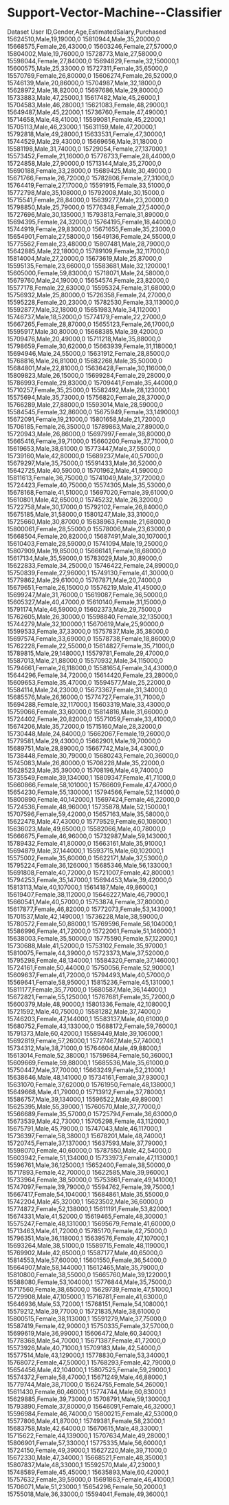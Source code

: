 # Support-Vector-Machine--Classifier

Dataset
User ID,Gender,Age,EstimatedSalary,Purchased
15624510,Male,19,19000,0
15810944,Male,35,20000,0
15668575,Female,26,43000,0
15603246,Female,27,57000,0
15804002,Male,19,76000,0
15728773,Male,27,58000,0
15598044,Female,27,84000,0
15694829,Female,32,150000,1
15600575,Male,25,33000,0
15727311,Female,35,65000,0
15570769,Female,26,80000,0
15606274,Female,26,52000,0
15746139,Male,20,86000,0
15704987,Male,32,18000,0
15628972,Male,18,82000,0
15697686,Male,29,80000,0
15733883,Male,47,25000,1
15617482,Male,45,26000,1
15704583,Male,46,28000,1
15621083,Female,48,29000,1
15649487,Male,45,22000,1
15736760,Female,47,49000,1
15714658,Male,48,41000,1
15599081,Female,45,22000,1
15705113,Male,46,23000,1
15631159,Male,47,20000,1
15792818,Male,49,28000,1
15633531,Female,47,30000,1
15744529,Male,29,43000,0
15669656,Male,31,18000,0
15581198,Male,31,74000,0
15729054,Female,27,137000,1
15573452,Female,21,16000,0
15776733,Female,28,44000,0
15724858,Male,27,90000,0
15713144,Male,35,27000,0
15690188,Female,33,28000,0
15689425,Male,30,49000,0
15671766,Female,26,72000,0
15782806,Female,27,31000,0
15764419,Female,27,17000,0
15591915,Female,33,51000,0
15772798,Male,35,108000,0
15792008,Male,30,15000,0
15715541,Female,28,84000,0
15639277,Male,23,20000,0
15798850,Male,25,79000,0
15776348,Female,27,54000,0
15727696,Male,30,135000,1
15793813,Female,31,89000,0
15694395,Female,24,32000,0
15764195,Female,18,44000,0
15744919,Female,29,83000,0
15671655,Female,35,23000,0
15654901,Female,27,58000,0
15649136,Female,24,55000,0
15775562,Female,23,48000,0
15807481,Male,28,79000,0
15642885,Male,22,18000,0
15789109,Female,32,117000,0
15814004,Male,27,20000,0
15673619,Male,25,87000,0
15595135,Female,23,66000,0
15583681,Male,32,120000,1
15605000,Female,59,83000,0
15718071,Male,24,58000,0
15679760,Male,24,19000,0
15654574,Female,23,82000,0
15577178,Female,22,63000,0
15595324,Female,31,68000,0
15756932,Male,25,80000,0
15726358,Female,24,27000,0
15595228,Female,20,23000,0
15782530,Female,33,113000,0
15592877,Male,32,18000,0
15651983,Male,34,112000,1
15746737,Male,18,52000,0
15774179,Female,22,27000,0
15667265,Female,28,87000,0
15655123,Female,26,17000,0
15595917,Male,30,80000,0
15668385,Male,39,42000,0
15709476,Male,20,49000,0
15711218,Male,35,88000,0
15798659,Female,30,62000,0
15663939,Female,31,118000,1
15694946,Male,24,55000,0
15631912,Female,28,85000,0
15768816,Male,26,81000,0
15682268,Male,35,50000,0
15684801,Male,22,81000,0
15636428,Female,30,116000,0
15809823,Male,26,15000,0
15699284,Female,29,28000,0
15786993,Female,29,83000,0
15709441,Female,35,44000,0
15710257,Female,35,25000,0
15582492,Male,28,123000,1
15575694,Male,35,73000,0
15756820,Female,28,37000,0
15766289,Male,27,88000,0
15593014,Male,28,59000,0
15584545,Female,32,86000,0
15675949,Female,33,149000,1
15672091,Female,19,21000,0
15801658,Male,21,72000,0
15706185,Female,26,35000,0
15789863,Male,27,89000,0
15720943,Male,26,86000,0
15697997,Female,38,80000,0
15665416,Female,39,71000,0
15660200,Female,37,71000,0
15619653,Male,38,61000,0
15773447,Male,37,55000,0
15739160,Male,42,80000,0
15689237,Male,40,57000,0
15679297,Male,35,75000,0
15591433,Male,36,52000,0
15642725,Male,40,59000,0
15701962,Male,41,59000,0
15811613,Female,36,75000,0
15741049,Male,37,72000,0
15724423,Female,40,75000,0
15574305,Male,35,53000,0
15678168,Female,41,51000,0
15697020,Female,39,61000,0
15610801,Male,42,65000,0
15745232,Male,26,32000,0
15722758,Male,30,17000,0
15792102,Female,26,84000,0
15675185,Male,31,58000,0
15801247,Male,33,31000,0
15725660,Male,30,87000,0
15638963,Female,21,68000,0
15800061,Female,28,55000,0
15578006,Male,23,63000,0
15668504,Female,20,82000,0
15687491,Male,30,107000,1
15610403,Female,28,59000,0
15741094,Male,19,25000,0
15807909,Male,19,85000,0
15666141,Female,18,68000,0
15617134,Male,35,59000,0
15783029,Male,30,89000,0
15622833,Female,34,25000,0
15746422,Female,24,89000,0
15750839,Female,27,96000,1
15749130,Female,41,30000,0
15779862,Male,29,61000,0
15767871,Male,20,74000,0
15679651,Female,26,15000,0
15576219,Male,41,45000,0
15699247,Male,31,76000,0
15619087,Female,36,50000,0
15605327,Male,40,47000,0
15610140,Female,31,15000,0
15791174,Male,46,59000,0
15602373,Male,29,75000,0
15762605,Male,26,30000,0
15598840,Female,32,135000,1
15744279,Male,32,100000,1
15670619,Male,25,90000,0
15599533,Female,37,33000,0
15757837,Male,35,38000,0
15697574,Female,33,69000,0
15578738,Female,18,86000,0
15762228,Female,22,55000,0
15614827,Female,35,71000,0
15789815,Male,29,148000,1
15579781,Female,29,47000,0
15587013,Male,21,88000,0
15570932,Male,34,115000,0
15794661,Female,26,118000,0
15581654,Female,34,43000,0
15644296,Female,34,72000,0
15614420,Female,23,28000,0
15609653,Female,35,47000,0
15594577,Male,25,22000,0
15584114,Male,24,23000,0
15673367,Female,31,34000,0
15685576,Male,26,16000,0
15774727,Female,31,71000,0
15694288,Female,32,117000,1
15603319,Male,33,43000,0
15759066,Female,33,60000,0
15814816,Male,31,66000,0
15724402,Female,20,82000,0
15571059,Female,33,41000,0
15674206,Male,35,72000,0
15715160,Male,28,32000,0
15730448,Male,24,84000,0
15662067,Female,19,26000,0
15779581,Male,29,43000,0
15662901,Male,19,70000,0
15689751,Male,28,89000,0
15667742,Male,34,43000,0
15738448,Female,30,79000,0
15680243,Female,20,36000,0
15745083,Male,26,80000,0
15708228,Male,35,22000,0
15628523,Male,35,39000,0
15708196,Male,49,74000,0
15735549,Female,39,134000,1
15809347,Female,41,71000,0
15660866,Female,58,101000,1
15766609,Female,47,47000,0
15654230,Female,55,130000,1
15794566,Female,52,114000,0
15800890,Female,40,142000,1
15697424,Female,46,22000,0
15724536,Female,48,96000,1
15735878,Male,52,150000,1
15707596,Female,59,42000,0
15657163,Male,35,58000,0
15622478,Male,47,43000,0
15779529,Female,60,108000,1
15636023,Male,49,65000,0
15582066,Male,40,78000,0
15666675,Female,46,96000,0
15732987,Male,59,143000,1
15789432,Female,41,80000,0
15663161,Male,35,91000,1
15694879,Male,37,144000,1
15593715,Male,60,102000,1
15575002,Female,35,60000,0
15622171,Male,37,53000,0
15795224,Female,36,126000,1
15685346,Male,56,133000,1
15691808,Female,40,72000,0
15721007,Female,42,80000,1
15794253,Female,35,147000,1
15694453,Male,39,42000,0
15813113,Male,40,107000,1
15614187,Male,49,86000,1
15619407,Female,38,112000,0
15646227,Male,46,79000,1
15660541,Male,40,57000,0
15753874,Female,37,80000,0
15617877,Female,46,82000,0
15772073,Female,53,143000,1
15701537,Male,42,149000,1
15736228,Male,38,59000,0
15780572,Female,50,88000,1
15769596,Female,56,104000,1
15586996,Female,41,72000,0
15722061,Female,51,146000,1
15638003,Female,35,50000,0
15775590,Female,57,122000,1
15730688,Male,41,52000,0
15753102,Female,35,97000,1
15810075,Female,44,39000,0
15723373,Male,37,52000,0
15795298,Female,48,134000,1
15584320,Female,37,146000,1
15724161,Female,50,44000,0
15750056,Female,52,90000,1
15609637,Female,41,72000,0
15794493,Male,40,57000,0
15569641,Female,58,95000,1
15815236,Female,45,131000,1
15811177,Female,35,77000,0
15680587,Male,36,144000,1
15672821,Female,55,125000,1
15767681,Female,35,72000,0
15600379,Male,48,90000,1
15801336,Female,42,108000,1
15721592,Male,40,75000,0
15581282,Male,37,74000,0
15746203,Female,47,144000,1
15583137,Male,40,61000,0
15680752,Female,43,133000,0
15688172,Female,59,76000,1
15791373,Male,60,42000,1
15589449,Male,39,106000,1
15692819,Female,57,26000,1
15727467,Male,57,74000,1
15734312,Male,38,71000,0
15764604,Male,49,88000,1
15613014,Female,52,38000,1
15759684,Female,50,36000,1
15609669,Female,59,88000,1
15685536,Male,35,61000,0
15750447,Male,37,70000,1
15663249,Female,52,21000,1
15638646,Male,48,141000,0
15734161,Female,37,93000,1
15631070,Female,37,62000,0
15761950,Female,48,138000,1
15649668,Male,41,79000,0
15713912,Female,37,78000,1
15586757,Male,39,134000,1
15596522,Male,49,89000,1
15625395,Male,55,39000,1
15760570,Male,37,77000,0
15566689,Female,35,57000,0
15725794,Female,36,63000,0
15673539,Male,42,73000,1
15705298,Female,43,112000,1
15675791,Male,45,79000,0
15747043,Male,46,117000,1
15736397,Female,58,38000,1
15678201,Male,48,74000,1
15720745,Female,37,137000,1
15637593,Male,37,79000,1
15598070,Female,40,60000,0
15787550,Male,42,54000,0
15603942,Female,51,134000,0
15733973,Female,47,113000,1
15596761,Male,36,125000,1
15652400,Female,38,50000,0
15717893,Female,42,70000,0
15622585,Male,39,96000,1
15733964,Female,38,50000,0
15753861,Female,49,141000,1
15747097,Female,39,79000,0
15594762,Female,39,75000,1
15667417,Female,54,104000,1
15684861,Male,35,55000,0
15742204,Male,45,32000,1
15623502,Male,36,60000,0
15774872,Female,52,138000,1
15611191,Female,53,82000,1
15674331,Male,41,52000,0
15619465,Female,48,30000,1
15575247,Female,48,131000,1
15695679,Female,41,60000,0
15713463,Male,41,72000,0
15785170,Female,42,75000,0
15796351,Male,36,118000,1
15639576,Female,47,107000,1
15693264,Male,38,51000,0
15589715,Female,48,119000,1
15769902,Male,42,65000,0
15587177,Male,40,65000,0
15814553,Male,57,60000,1
15601550,Female,36,54000,0
15664907,Male,58,144000,1
15612465,Male,35,79000,0
15810800,Female,38,55000,0
15665760,Male,39,122000,1
15588080,Female,53,104000,1
15776844,Male,35,75000,0
15717560,Female,38,65000,0
15629739,Female,47,51000,1
15729908,Male,47,105000,1
15716781,Female,41,63000,0
15646936,Male,53,72000,1
15768151,Female,54,108000,1
15579212,Male,39,77000,0
15721835,Male,38,61000,0
15800515,Female,38,113000,1
15591279,Male,37,75000,0
15587419,Female,42,90000,1
15750335,Female,37,57000,0
15699619,Male,36,99000,1
15606472,Male,60,34000,1
15778368,Male,54,70000,1
15671387,Female,41,72000,0
15573926,Male,40,71000,1
15709183,Male,42,54000,0
15577514,Male,43,129000,1
15778830,Female,53,34000,1
15768072,Female,47,50000,1
15768293,Female,42,79000,0
15654456,Male,42,104000,1
15807525,Female,59,29000,1
15574372,Female,58,47000,1
15671249,Male,46,88000,1
15779744,Male,38,71000,0
15624755,Female,54,26000,1
15611430,Female,60,46000,1
15774744,Male,60,83000,1
15629885,Female,39,73000,0
15708791,Male,59,130000,1
15793890,Female,37,80000,0
15646091,Female,46,32000,1
15596984,Female,46,74000,0
15800215,Female,42,53000,0
15577806,Male,41,87000,1
15749381,Female,58,23000,1
15683758,Male,42,64000,0
15670615,Male,48,33000,1
15715622,Female,44,139000,1
15707634,Male,49,28000,1
15806901,Female,57,33000,1
15775335,Male,56,60000,1
15724150,Female,49,39000,1
15627220,Male,39,71000,0
15672330,Male,47,34000,1
15668521,Female,48,35000,1
15807837,Male,48,33000,1
15592570,Male,47,23000,1
15748589,Female,45,45000,1
15635893,Male,60,42000,1
15757632,Female,39,59000,0
15691863,Female,46,41000,1
15706071,Male,51,23000,1
15654296,Female,50,20000,1
15755018,Male,36,33000,0
15594041,Female,49,36000,1
